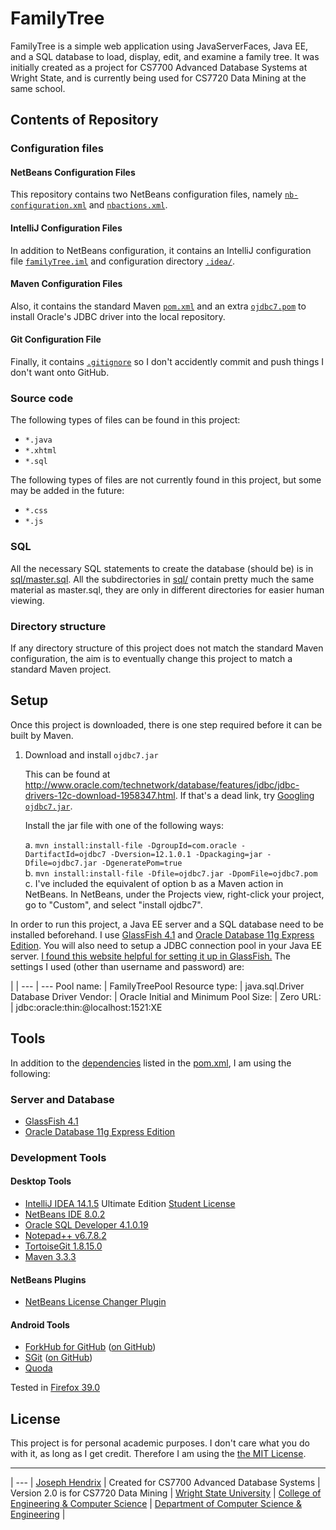 # FamilyTree

FamilyTree is a simple web application using JavaServerFaces, Java EE, and a SQL database to load, display, edit, and examine a family tree. It was initially created as a project for CS7700 Advanced Database Systems at Wright State, and is currently being used for CS7720 Data Mining at the same school.

## Contents of Repository

### Configuration files

#### NetBeans Configuration Files

This repository contains two NetBeans configuration files, namely [`nb-configuration.xml`](https://github.com/hendrixjoseph/FamilyTree/blob/master/nb-configuration.xml) and [`nbactions.xml`](https://github.com/hendrixjoseph/FamilyTree/blob/master/nbactions.xml). 

#### IntelliJ Configuration Files

In addition to NetBeans configuration, it contains an IntelliJ configuration file [`familyTree.iml`](https://github.com/hendrixjoseph/FamilyTree/blob/master/familyTree.iml) and configuration directory [`.idea/`](https://github.com/hendrixjoseph/FamilyTree/blob/master/.idea/).

#### Maven Configuration Files

Also, it contains the standard Maven [`pom.xml`](pom.xml) and an extra [`ojdbc7.pom`](https://github.com/hendrixjoseph/FamilyTree/blob/master/ojdbc7.pom) to install Oracle's JDBC driver into the local repository.

#### Git Configuration File

Finally, it contains [`.gitignore`](https://github.com/hendrixjoseph/FamilyTree/blob/master/.gitignore) so I don't accidently commit and push things I don't want onto GitHub.

### Source code

The following types of files can be found in this project:

* `*.java`
* `*.xhtml`
* `*.sql`

The following types of files are not currently found in this project, but some may be added in the future:

* `*.css`
* `*.js`

### SQL

All the necessary SQL statements to create the database (should be) is in [sql/master.sql](https://github.com/hendrixjoseph/FamilyTree/blob/master/sql/master.sql). All the subdirectories in [sql/](https://github.com/hendrixjoseph/FamilyTree/blob/master/sql/) contain pretty much the same material as master.sql, they are only in different directories for easier human viewing.

### Directory structure

If any directory structure of this project does not match the standard Maven configuration, the aim is to eventually change this project to match a standard Maven project.

## Setup

Once this project is downloaded, there is one step required before it can be built by Maven.

1. Download and install `ojdbc7.jar`

   This can be found at http://www.oracle.com/technetwork/database/features/jdbc/jdbc-drivers-12c-download-1958347.html. If that's a dead link, try [Googling `ojdbc7.jar`](https://www.google.com/search?q=ojdbc7.jar).

   Install the jar file with one of the following ways:

   a. `mvn install:install-file -DgroupId=com.oracle -DartifactId=ojdbc7 -Dversion=12.1.0.1 -Dpackaging=jar -Dfile=ojdbc7.jar -DgeneratePom=true`<br />
   b. `mvn install:install-file -Dfile=ojdbc7.jar -DpomFile=ojdbc7.pom`<br />
   c. I've included the equivalent of option b as a Maven action in NetBeans. In NetBeans, under the Projects view, right-click your project, go to "Custom", and select "install ojdbc7".
   
In order to run this project, a Java EE server and a SQL database need to be installed beforehand. I use [GlassFish 4.1](https://glassfish.java.net/) and [Oracle Database 11g Express Edition](http://www.oracle.com/technetwork/database/database-technologies/express-edition/overview/index.html). You will also need to setup a JDBC connection pool in your Java EE server. [I found this website helpful for setting it up in GlassFish.](https://computingat40s.wordpress.com/how-to-setup-a-jdbc-connection-in-glassfish/) The settings I used (other than username and password) are:

 | |
--- | --- 
Pool name:  | FamilyTreePool
Resource type: | java.sql.Driver
Database Driver Vendor:  | Oracle
Initial and Minimum Pool Size: | Zero
URL: | jdbc:oracle:thin:@localhost:1521:XE

## Tools

In addition to the [dependencies](http://hendrixjoseph.github.io/FamilyTree/dependencies.html) listed in the [pom.xml](pom.xml), I am using the following:

### Server and Database

* [GlassFish 4.1](https://glassfish.java.net/)
* [Oracle Database 11g Express Edition](http://www.oracle.com/technetwork/database/database-technologies/express-edition/overview/index.html)
 
### Development Tools

#### Desktop Tools

* [IntelliJ IDEA 14.1.5](https://www.jetbrains.com/idea) Ultimate Edition [Student License](https://www.jetbrains.com/student)
* [NetBeans IDE 8.0.2](https://netbeans.org)
* [Oracle SQL Developer 4.1.0.19](http://www.oracle.com/technetwork/developer-tools/sql-developer/overview/index-097090.html)
* [Notepad++ v6.7.8.2](https://notepad-plus-plus.org)
* [TortoiseGit 1.8.15.0](https://tortoisegit.org)
* [Maven 3.3.3](https://maven.apache.org)

#### NetBeans Plugins

* [NetBeans License Changer Plugin](http://plugins.netbeans.org/plugin/17960/license-changer)

#### Android Tools

* [ForkHub for GitHub](https://play.google.com/store/apps/details?id=jp.forkhub) ([on GitHub](https://github.com/jonan/ForkHub))
* [SGit](https://play.google.com/store/apps/details?id=me.sheimi.sgit) ([on GitHub](https://github.com/sheimi/SGit))
* [Quoda](http://www.getquoda.com/)

Tested in [Firefox 39.0](https://www.mozilla.org/en-US/)

## License

This project is for personal academic purposes. I don't care what you do with it, as long as I get credit. Therefore I am using the [the MIT License](https://github.com/hendrixjoseph/FamilyTree/blob/master/LICENSE.md).

----------------------

 |
--- |
[Joseph Hendrix](https://people.wright.edu/hendrix.11) |
Created for CS7700 Advanced Database Systems |
Version 2.0 is for CS7720 Data Mining |
[Wright State University](http://www.wright.edu) |
[College of Engineering & Computer Science](https://engineering-computer-science.wright.edu) |
[Department of Computer Science & Engineering](https://engineering-computer-science.wright.edu/computer-science-and-engineering) |
